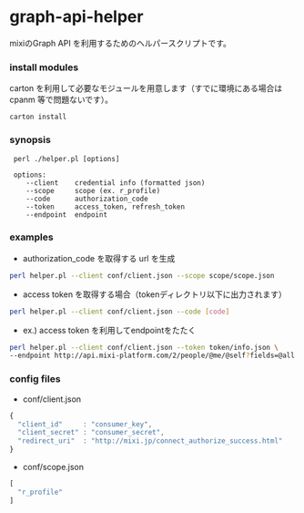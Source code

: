graph-api-helper
================

mixiのGraph API を利用するためのヘルパースクリプトです。

### install modules

carton を利用して必要なモジュールを用意します（すでに環境にある場合は cpanm 等で問題ないです）。

```
carton install
```

### synopsis

```
 perl ./helper.pl [options]

 options:
    --client    credential info (formatted json)
    --scope     scope (ex. r_profile)
    --code      authorization_code
    --token     access_token, refresh_token
    --endpoint  endpoint
```

### examples

- authorization_code を取得する url を生成

```bash
perl helper.pl --client conf/client.json --scope scope/scope.json
```

- access token を取得する場合（tokenディレクトリ以下に出力されます）

```bash
perl helper.pl --client conf/client.json --code [code]
```

- ex.) access token を利用してendpointをたたく

```bash
perl helper.pl --client conf/client.json --token token/info.json \
--endpoint http://api.mixi-platform.com/2/people/@me/@self?fields=@all
````

### config files

- conf/client.json

```javascript
{
  "client_id"     : "consumer_key",
  "client_secret" : "consumer_secret",
  "redirect_uri"  : "http://mixi.jp/connect_authorize_success.html"
}
```

- conf/scope.json

```javascript
[
  "r_profile"
]
```


